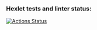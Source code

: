 ### Hexlet tests and linter status:
[![Actions Status](https://github.com/elenalapshakova/qa-engineer-project-85/actions/workflows/hexlet-check.yml/badge.svg)](https://github.com/elenalapshakova/qa-engineer-project-85/actions)